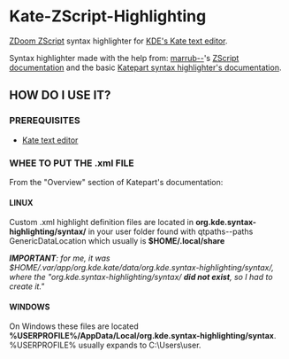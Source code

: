 # Kate-ZScript-Highlighting
[ZDoom ZScript](https://zdoom.org/wiki/ZScript) syntax highlighter for [KDE's Kate text editor](https://kate-editor.org/).

Syntax highlighter made with the help from: [marrub--](https://github.com/marrub--)'s [ZScript documentation](https://github.com/marrub--/zdoom-doc) and the basic [Katepart syntax highlighter's documentation](https://docs.kde.org/stable5/en/applications/katepart/highlight.html).

## HOW DO I USE IT?
### PREREQUISITES
- [Kate text editor](https://kate-editor.org/get-it/)
### WHEE TO PUT THE .xml FILE
From the "Overview" section of Katepart's documentation:
#### LINUX
Custom .xml highlight definition files are located in **org.kde.syntax-highlighting/syntax/** in your user folder found with qtpaths--paths GenericDataLocation which usually is **$HOME/.local/share**

***IMPORTANT**: for me, it was $HOME/.var/app/org.kde.kate/data/org.kde.syntax-highlighting/syntax/, where the "org.kde.syntax-highlighting/syntax/ **did not exist**, so I had to create it."*
#### WINDOWS
On Windows these files are located **%USERPROFILE%/AppData/Local/org.kde.syntax-highlighting/syntax**. %USERPROFILE% usually expands to C:\\Users\\user.
